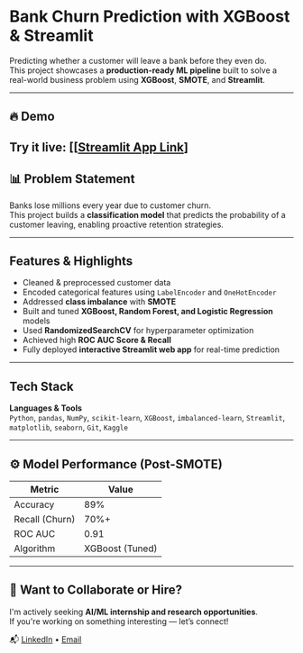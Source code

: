 # Bank Churn Prediction with XGBoost & Streamlit 

Predicting whether a customer will leave a bank before they even do.  
This project showcases a **production-ready ML pipeline** built to solve a real-world business problem using **XGBoost**, **SMOTE**, and **Streamlit**.

---

## 🔥 Demo  
 Try it live: [[[Streamlit App Link](https://banking-ch.streamlit.app/)]
---

## 📊 Problem Statement  
Banks lose millions every year due to customer churn.  
This project builds a **classification model** that predicts the probability of a customer leaving, enabling proactive retention strategies.

---

## Features & Highlights

- Cleaned & preprocessed customer data  
- Encoded categorical features using `LabelEncoder` and `OneHotEncoder`  
- Addressed **class imbalance** with **SMOTE**  
- Built and tuned **XGBoost, Random Forest, and Logistic Regression** models  
- Used **RandomizedSearchCV** for hyperparameter optimization  
- Achieved high **ROC AUC Score & Recall**  
- Fully deployed **interactive Streamlit web app** for real-time prediction

---

## Tech Stack

**Languages & Tools**  
`Python`, `pandas`, `NumPy`, `scikit-learn`, `XGBoost`, `imbalanced-learn`, `Streamlit`, `matplotlib`, `seaborn`, `Git`, `Kaggle`

---

## ⚙ Model Performance (Post-SMOTE)

| Metric         | Value |
|----------------|-------|
| Accuracy       | 89%   |
| Recall (Churn) | 70%+  |
| ROC AUC        | 0.91  |
| Algorithm      | XGBoost (Tuned) |

---

## 📢 Want to Collaborate or Hire?

I'm actively seeking **AI/ML internship and research opportunities**.  
If you're working on something interesting — let’s connect!

📬 [LinkedIn](https://www.linkedin.com/in/shreeya-srivastava-b19437307/) • [Email](mailto:shreeyasrivastava4@gmail.com)

